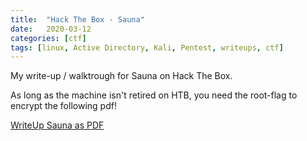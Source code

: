 ```yaml
---
title:  "Hack The Box - Sauna"
date:   2020-03-12
categories: [ctf]
tags: [linux, Active Directory, Kali, Pentest, writeups, ctf]
---
```

My write-up / walktrough for Sauna on Hack The Box.

As long as the machine isn't retired on HTB, you need the root-flag to encrypt the following pdf!

[WriteUp Sauna as PDF](https://www.dropbox.com/s/09vty1yfmgxd3tz/2020-03-12-hack-the-box-sauna.pdf?dl=1)